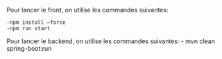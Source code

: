 Pour lancer le front, on utilise les commandes suivantes:

	-npm install –force
	-npm run start
	
	
Pour lancer le backend, on utilise les commandes suivantes:
	- mvn clean spring-boot:run 
